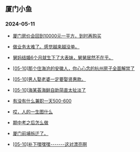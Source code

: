 ## 厦门小鱼 
### 2024-05-11

+ [厦门房价会回到10000元一平方，到时再购买](http://bbs.xmfish.com/read-htm-tid-18188113.html)

+ [做业务太难了。感觉越来越没单。](http://bbs.xmfish.com/read-htm-tid-18188258.html)

+ [舅妈结婚6个月就生下了大表妹，舅舅居然不在乎。](http://bbs.xmfish.com/read-htm-tid-18188218.html)

+ [[05-10]那个住海沧的安徽人，你心心念的杭州房子全面解禁了](http://bbs.xmfish.com/read-htm-tid-18188315.html)

+ [[05-10]男人娶老婆一定要娶贤惠款。](http://bbs.xmfish.com/read-htm-tid-18188229.html)

+ [[05-10]海某荟海鲜自助简直太扯淡了](http://bbs.xmfish.com/read-htm-tid-18188342.html)

+ [有没有什么兼职一天500-600](http://bbs.xmfish.com/read-htm-tid-18188343.html)

+ [哎，人的一生图什么](http://bbs.xmfish.com/read-htm-tid-18188365.html)

+ [期中考之后怎么做](http://bbs.xmfish.com/read-htm-tid-18188216.html)

+ [厦门前埔拆迁了。](http://bbs.xmfish.com/read-htm-tid-18188109.html)

+ [[05-10]补下嘿嘿嘿-------这对漂亮啊](http://bbs.xmfish.com/read-htm-tid-18188409.html)

